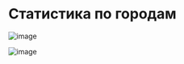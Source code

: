 # Статистика по городам

![image](https://user-images.githubusercontent.com/119508764/210096760-049b9f7f-2d51-4818-9cda-ba0a7468ae9c.png)

![image](https://user-images.githubusercontent.com/119508764/210096770-2323d7f9-d985-4183-b623-d9cea53449f2.png)
